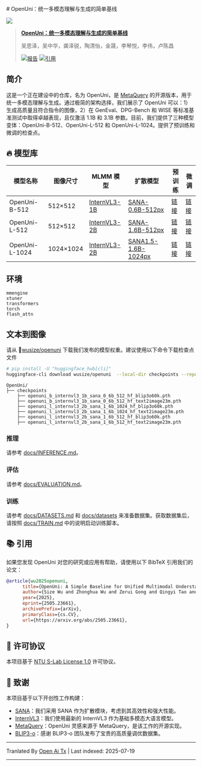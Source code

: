 <translate-content># OpenUni：统一多模态理解与生成的简单基线

![](https://raw.githubusercontent.com/wusize/OpenUni/main/figures/teaser.png)

> **[OpenUni：统一多模态理解与生成的简单基线](https://arxiv.org/abs/2505.23661)**
>
> 吴思泽，吴中华，龚泽锐，陶清怡，金晟，李琴悦，李伟，卢陈昌
>
> [![报告](https://img.shields.io/badge/arXiv-2505.23661-b31b1b.svg)](docs/report.pdf)
> [![引用](https://img.shields.io/badge/Cite-BibTeX-blue)](https://github.com/wusize/OpenUni?tab=readme-ov-file#-citation)

## 简介

这是一个正在建设中的仓库，名为 OpenUni，是 [MetaQuery](https://xichenpan.com/metaquery) 的开源版本，用于统一多模态理解与生成。通过极简的架构选择，我们展示了 OpenUni 可以：1）生成高质量且符合指令的图像，2）在 GenEval、DPG-Bench 和 WISE 等标准基准测试中取得卓越表现，且仅激活 1.1B 和 3.1B 参数。目前，我们提供了三种模型变体：OpenUni-B-512、OpenUni-L-512 和 OpenUni-L-1024。提供了预训练和微调的检查点。

## 🔥 模型库

| 模型名称 | 图像尺寸 | MLMM 模型 | 扩散模型 | 预训练 | 微调 |
|------------|------------|------------|-----------------|-------------|------------|
| OpenUni-B-512 | 512×512 | [InternVL3-1B](https://huggingface.co/OpenGVLab/InternVL3-1B) | [SANA-0.6B-512px](https://huggingface.co/Efficient-Large-Model/Sana_600M_512px_diffusers) | [链接](https://huggingface.co/wusize/openuni/blob/main/openuni_b_internvl3_1b_sana_0_6b_512_hf_text2image23m.pth) | [链接](https://huggingface.co/wusize/openuni/blob/main/openuni_b_internvl3_1b_sana_0_6b_512_hf_blip3o60k.pth) |
| OpenUni-L-512 | 512×512 | [InternVL3-2B](https://huggingface.co/OpenGVLab/InternVL3-2B) | [SANA-1.6B-512px](https://huggingface.co/Efficient-Large-Model/Sana_1600M_512px_diffusers) | [链接](https://huggingface.co/wusize/openuni/blob/main/openuni_l_internvl3_2b_sana_1_6b_512_hf_text2image23m.pth) | [链接](https://huggingface.co/wusize/openuni/blob/main/openuni_l_internvl3_2b_sana_1_6b_512_hf_blip3o60k.pth) |
| OpenUni-L-1024 | 1024×1024 | [InternVL3-2B](https://huggingface.co/OpenGVLab/InternVL3-2B) | [SANA1.5-1.6B-1024px](https://huggingface.co/Efficient-Large-Model/SANA1.5_1.6B_1024px_diffusers) | [链接](https://huggingface.co/wusize/openuni/blob/main/openuni_l_internvl3_2b_sana_1_6b_512_hf_text2image23m.pth) | [链接](https://huggingface.co/wusize/openuni/blob/main/openuni_l_internvl3_2b_sana_1_6b_1024_hf_blip3o60k.pth) |

## 环境</translate-content>





```
mmengine
xtuner
transformers
torch
flash_attn
```
## 文本到图像

请从 🤗[wusize/openuni](https://huggingface.co/wusize/openuni) 下载我们发布的模型权重。建议使用以下命令下载检查点文件



```bash
# pip install -U "huggingface_hub[cli]"
huggingface-cli download wusize/openuni  --local-dir checkpoints --repo-type model
```

```text
OpenUni/
├── checkpoints
    ├── openuni_b_internvl3_1b_sana_0_6b_512_hf_blip3o60k.pth
    ├── openuni_b_internvl3_1b_sana_0_6b_512_hf_text2image23m.pth
    ├── openuni_l_internvl3_2b_sana_1_6b_1024_hf_blip3o60k.pth
    ├── openuni_l_internvl3_2b_sana_1_6b_1024_hf_text2image23m.pth
    ├── openuni_l_internvl3_2b_sana_1_6b_512_hf_blip3o60k.pth
    ├── openuni_l_internvl3_2b_sana_1_6b_512_hf_text2image23m.pth
```
### 推理
请参考 [docs/INFERENCE.md](https://raw.githubusercontent.com/wusize/OpenUni/main/docs/INFERENCE.md)。

### 评估
请参考 [docs/EVALUATION.md](https://raw.githubusercontent.com/wusize/OpenUni/main/docs/EVALUATION.md)。

### 训练

请参考 [docs/DATASETS.md](https://raw.githubusercontent.com/wusize/OpenUni/main/docs/DATASETS.md) 和 [docs/datasets](docs/datasets) 来准备数据集。获取数据集后，
请按照 [docs/TRAIN.md](https://raw.githubusercontent.com/wusize/OpenUni/main/docs/TRAIN.md) 中的说明启动训练脚本。

## 📚 引用

如果您发现 OpenUni 对您的研究或应用有帮助，请使用以下 BibTeX 引用我们的论文：


```bibtex
@article{wu2025openuni,
      title={OpenUni: A Simple Baseline for Unified Multimodal Understanding and Generation}, 
      author={Size Wu and Zhonghua Wu and Zerui Gong and Qingyi Tao and Sheng Jin and Qinyue Li and Wei Li and Chen Change Loy},
      year={2025},
      eprint={2505.23661},
      archivePrefix={arXiv},
      primaryClass={cs.CV},
      url={https://arxiv.org/abs/2505.23661}, 
}
```
## 📜 许可协议  
本项目基于 [NTU S-Lab License 1.0](LICENSE) 许可协议。  

## 🙏 致谢  
本项目基于以下开创性工作构建：  
- [SANA](https://github.com/NVlabs/Sana)：我们采用 SANA 作为扩散模块，考虑到其高效性和强大性能。  
- [InternVL3](https://github.com/OpenGVLab/InternVL)：我们使用最新的 InternVL3 作为基础多模态大语言模型。  
- [MetaQuery](https://xichenpan.com/metaquery)：OpenUni 灵感来源于 MetaQuery，是该工作的开源实现。  
- [BLIP3-o](https://github.com/JiuhaiChen/BLIP3o)：感谢 BLIP3-o 团队发布了宝贵的高质量调优数据集。




---

Tranlated By [Open Ai Tx](https://github.com/OpenAiTx/OpenAiTx) | Last indexed: 2025-07-19

---